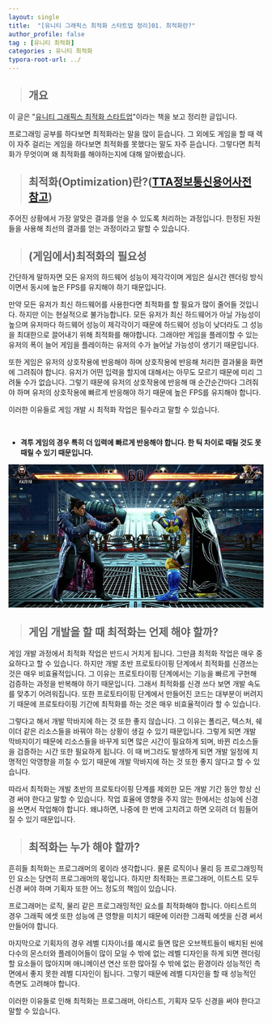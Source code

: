 ```yaml
---
layout: single
title:  "[유니티 그래픽스 최적화 스타트업 정리]01. 최적화란?"
author_profile: false
tag : [유니티 최적화]
categories : 유니티 최적화
typora-root-url: ../
---
```


> ## 개요

이 글은 "[유니티 그래픽스 최적화 스타트업](https://product.kyobobook.co.kr/detail/S000001888125)"이라는 책을 보고 정리한 글입니다.

프로그래밍 공부를 하다보면 최적화라는 말을 많이 듣습니다. 그 외에도 게임을 할 때 렉이 자주 걸리는 게임을 하다보면 최적화를 못했다는 말도 자주 듣습니다. 그렇다면 최적화가 무엇이며 왜 최적화를 해야하는지에 대해 알아봤습니다.



> ## 최적화(Optimization)란?([TTA정보통신용어사전 참고](http://terms.tta.or.kr/dictionary/dictionaryView.do?subject=%EC%B5%9C%EC%A0%81%ED%99%94))

주어진 상황에서 가장 알맞은 결과를 얻을 수 있도록 처리하는 과정입니다. 한정된 자원들을 사용해 최선의 결과를 얻는 과정이라고 말할 수 있습니다.



> ## (게임에서)최적화의 필요성

간단하게 말하자면 모든 유저의 하드웨어 성능이 제각각이며 게임은 실시간 렌더링 방식이면서 동시에 높은 FPS를 유지해야 하기 때문입니다.

만약 모든 유저가 최신 하드웨어를 사용한다면 최적화를 할 필요가 많이 줄어들 것입니다. 하지만 이는 현실적으로 불가능합니다. 모든 유저가 최신 하드웨어가 아닐 가능성이 높으며 유저마다 하드웨어 성능이 제각각이기 때문에 하드웨어 성능이 낮더라도 그 성능을 최대한으로 끌어내기 위해 최적화를 해야합니다. 그래야만 게임을 플레이할 수 있는 유저의 폭이 늘어 게임을 플레이하는 유저의 수가 늘어날 가능성이 생기기 때문입니다.

또한 게임은 유저의 상호작용에 반응해야 하며 상호작용에 반응해 처리한 결과물을 화면에 그려줘야 합니다. 유저가 어떤 입력을 할지에 대해서는 아무도 모르기 때문에 미리 그려둘 수가 없습니다. 그렇기 때문에 유저의 상호작용에 반응해 매 순간순간마다 그려줘야 하며 유저의 상호작용에 빠르게 반응해야 하기 때문에 높은 FPS를 유지해야 합니다.

이러한 이유들로 게임 개발 시 최적화 작업은 필수라고 말할 수 있습니다.

<br>

- **격투 게임의 경우 특히 더 입력에 빠르게 반응해야 합니다. 한 틱 차이로 때릴 것도 못 때릴 수 있기 때문입니다.**

![철권](/images/2023-07-10-first/철권.jpg)



> ## 게임 개발을 할 때 최적화는 언제 해야 할까?

게임 개발 과정에서 최적화 작업은 반드시 거치게 됩니다.  그만큼 최적화 작업은 매우 중요하다고 할 수 있습니다. 하지만 개발 초반 프로토타이핑 단계에서 최적화를 신경쓰는 것은 매우 비효율적입니다. 그 이유는 프로토타이핑 단계에서는 기능을 빠르게 구현해 검증하는 과정을 반복해야 하기 때문입니다. 그래서 최적화를 신경 쓰다 보면 개발 속도를 맞추기 어려워집니다. 또한 프로토타이핑 단계에서 만들어진 코드는 대부분이 버려지기 때문에 프로토타이핑 기간에 최적화를 하는 것은 매우 비효율적이라 할 수 있습니다.

그렇다고 해서 개발 막바지에 하는 것 또한 좋지 않습니다. 그 이유는 폴리곤, 텍스처, 쉐이더 같은 리소스들을 바꿔야 하는 상황이 생길 수 있기 때문입니다. 그렇게 되면 개발 막바지이기 때문에 리소스들을 바꾸게 되면 많은 시간이 필요하게 되며, 바뀐 리소스들을 검증하는 시간 또한 필요하게 됩니다. 이 때 버그라도 발생하게 되면 개발 일정에 치명적인 악영향을 끼칠 수 있기 때문에 개발 막바지에 하는 것 또한 좋지 않다고 할 수 있습니다.

따라서 최적화는 개발 초반의 프로토타이핑 단계를 제외한 모든 개발 기간 동안 항상 신경 써야 한다고 말할 수 있습니다. 작업 효율에 영향을 주지 않는 한에서는 성능에 신경을 쓰면서 작업해야 합니다. 왜냐하면, 나중에 한 번에 고치려고 하면 오히려 더 힘들어질 수 있기 때문입니다.



> ## 최적화는 누가 해야 할까?

흔히들 최적화는 프로그래머의 몫이라 생각합니다. 물론 로직이나 물리 등 프로그래밍적인 요소는 당연히 프로그래머의 몫입니다. 하지만 최적화는 프로그래머, 이트스트 모두 신경 써야 하며 기획자 또한 어느 정도의 책임이 있습니다.

프로그래머는 로직, 물리 같은 프로그래밍적인 요소를 최적화해야 합니다. 아티스트의 경우 그래픽 에셋 또한 성능에 큰 영향을 미치기 때문에 이러한 그래픽 에셋을 신경 써서 만들어야 합니다.

마지막으로 기획자의 경우 레벨 디자이너를 예시로 들면 많은 오브젝트들이 배치된 씬에 다수의 몬스터와 플레이어들이 많이 모일 수 밖에 없는 레벨 디자인을 하게 되면 렌더링할 요소들이 많아지며 애니메이션 연산 또한 많아질 수 밖에 없는 환경이라 성능적인 측면에서 좋지 못한 레벨 디자인이 됩니다. 그렇기 때문에 레벨 디자인을 할 때 성능적인 측면도 고려해야 합니다.

이러한 이유들로 인해 최적화는 프로그래머, 아티스트, 기획자 모두 신경을 써야 한다고 말할 수 있습니다.
